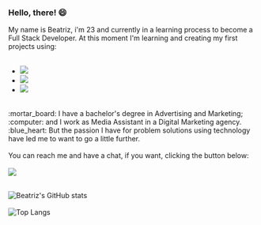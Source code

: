### Hello, there! :smile:

My name is Beatriz, i'm 23 and currently in a learning process to become a Full Stack Developer. At this moment I'm learning and creating my first projects using:
<br>
<br>
- <img src="https://img.shields.io/badge/HTML5-E34F26?style=for-the-badge&logo=html5&logoColor=white"/>
- <img src="https://img.shields.io/badge/CSS3-1572B6?style=for-the-badge&logo=css3&logoColor=white"/>
- <img src="https://img.shields.io/badge/JavaScript-F7DF1E?style=for-the-badge&logo=javascript&logoColor=black"/>
<br>
:mortar_board: I have a bachelor's degree in Advertising and Marketing;
<br>
:computer: and I work as Media Assistant in a Digital Marketing agency.
<br>
:blue_heart: But the passion I have for problem solutions using technology have led me to want to go a little further.
<br>
<br>
You can reach me and have a chat, if you want, clicking the button below:
<br>
<br>
<a href="https://www.linkedin.com/in/beatriz-cirqueira/" target="_blank"><img src="https://img.shields.io/badge/LinkedIn-0077B5?style=for-the-badge&logo=linkedin&logoColor=white"/></a>
<br>
<br>


![Beatriz's GitHub stats](https://github-readme-stats.vercel.app/api?username=beatriz-cirqueira&show_icons=true&theme=radical)
<br>
<br>
![Top Langs](https://github-readme-stats.vercel.app/api/top-langs/?username=beatriz-cirqueira&layout=compact)

